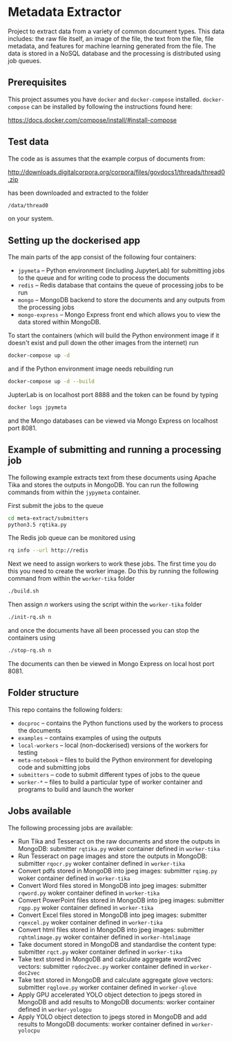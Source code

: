 # Metadata Extractor

Project to extract data from a variety of common document types. This data includes: the raw file itself, an image of the file, the text from the file, file metadata, and features for machine learning generated from the file. The data is stored in a NoSQL database and the processing is distributed using job queues.


## Prerequisites

This project assumes you have `docker` and `docker-compose` installed. `docker-compose` can be installed by following the instructions found here:

https://docs.docker.com/compose/install/#install-compose


## Test data
The code as is assumes that the example corpus of documents from:

http://downloads.digitalcorpora.org/corpora/files/govdocs1/threads/thread0.zip

has been downloaded and extracted to the folder 
```bash
/data/thread0
```
on your system.


## Setting up the dockerised app
The main parts of the app consist of the following four containers:
* `jpymeta` – Python environment (including JupyterLab) for submitting jobs to the queue and for writing code to process the documents
* `redis` – Redis database that contains the queue of processing jobs to be run
* `mongo` – MongoDB backend to store the documents and any outputs from the processing jobs
* `mongo-express` – Mongo Express front end which allows you to view the data stored within MongoDB.

To start the containers (which will build the Python environment image if it doesn't exist and pull down the other images from the internet) run
```bash
docker-compose up -d
```
and if the Python environment image needs rebuilding run
```bash
docker-compose up -d --build
```
JupterLab is on localhost port 8888 and the token can be found by typing
```bash
docker logs jpymeta
```
and the Mongo databases can be viewed via Mongo Express on localhost port 8081.

## Example of submitting and running a processing job
The following example extracts text from these documents using Apache Tika and stores the outputs in MongoDB. You can run the following commands from within the `jypymeta` container.

First submit the jobs to the queue
```bash
cd meta-extract/submitters
python3.5 rqtika.py
```

The Redis job queue can be monitored using
```bash
rq info --url http://redis
```

Next we need to assign workers to work these jobs. The first time you do this you need to create the worker image. Do this by running the following command from within the `worker-tika` folder
```bash
./build.sh
```

Then assign *n* workers using the script within the `worker-tika` folder
```bash
./init-rq.sh n
```
and once the documents have all been processed you can stop the containers using
```bash
./stop-rq.sh n
```
The documents can then be viewed in Mongo Express on local host port 8081.

## Folder structure

This repo contains the following folders:
* `docproc` – contains the Python functions used by the workers to process the documents
* `examples` – contains examples of using the outputs
* `local-workers` – local (non-dockerised) versions of the workers for testing
* `meta-notebook` – files to build the Python environment for developing code and submitting jobs
* `submitters` – code to submit different types of jobs to the queue
* `worker-*` – files to build a particular type of worker container and programs to build and launch the worker

## Jobs available

The following processing jobs are available:
* Run Tika and Tesseract on the raw documents and store the outputs in MongoDB: submitter `rqtika.py` woker container defined in `worker-tika`
* Run Tesseract on page images and store the outputs in MongoDB: submitter `rqocr.py` woker container defined in `worker-tika`
* Convert pdfs stored in MongoDB into jpeg images: submitter `rqimg.py` woker container defined in `worker-tika`
* Convert Word files stored in MongoDB into jpeg images: submitter `rqword.py` woker container defined in `worker-tika`
* Convert PowerPoint files stored in MongoDB into jpeg images: submitter `rqpp.py` woker container defined in `worker-tika`
* Convert Excel files stored in MongoDB into jpeg images: submitter `rqexcel.py` woker container defined in `worker-tika`
* Convert html files stored in MongoDB into jpeg images: submitter `rqhtmlimage.py` woker container defined in `worker-htmlimage`
* Take document stored in MongoDB and standardise the content type: submitter `rqct.py` woker container defined in `worker-tika`
* Take text stored in MongoDB and calculate aggregate word2vec vectors: submitter `rqdoc2vec.py` worker container defined in `worker-doc2vec`
* Take text stored in MongoDB and calculate aggregate glove vectors: submitter `rqglove.py` worker container defined in `worker-glove`
* Apply GPU accelerated YOLO object detection to jpegs stored in MongoDB and add results to MongoDB documents: worker container defined in `worker-yologpu`
* Apply YOLO object detection to jpegs stored in MongoDB and add results to MongoDB documents: worker container defined in `worker-yolocpu`
